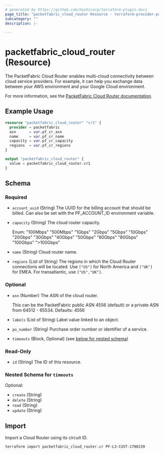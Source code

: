 ```yaml
---
# generated by https://github.com/hashicorp/terraform-plugin-docs
page_title: "packetfabric_cloud_router Resource - terraform-provider-packetfabric"
subcategory: ""
description: |-
  
---
```


# packetfabric_cloud_router (Resource)

The PacketFabric Cloud Router enables multi-cloud connectivity between cloud service providers. For example, it can help you exchange data between your AWS environment and your Google Cloud environment.

For more information, see the [PacketFabric Cloud Router documentation](https://docs.packetfabric.com/cr/overview/).


## Example Usage

```terraform
resource "packetfabric_cloud_router" "cr1" {
  provider = packetfabric
  asn      = var.pf_cr_asn
  name     = var.pf_cr_name
  capacity = var.pf_cr_capacity
  regions  = var.pf_cr_regions
}

output "packetfabric_cloud_router" {
  value = packetfabric_cloud_router.cr1
}
```

<!-- schema generated by tfplugindocs -->
## Schema

### Required

- `account_uuid` (String) The UUID for the billing account that should be billed. Can also be set with the PF_ACCOUNT_ID environment variable.
- `capacity` (String) The cloud router capacity.

	Enum: "100Mbps" "500Mbps" "1Gbps" "2Gbps" "5Gbps" "10Gbps" "20Gbps" "30Gbps" "40Gbps" "50Gbps" "60Gbps" "80Gbps" "100Gbps" ">100Gbps"
- `name` (String) Cloud router name.
- `regions` (List of String) The regions in which the Cloud Router connections will be located.
		Use `["US"]` for North America and `["UK"]` for EMEA. For transatlantic, use `["US","UK"]`.

### Optional

- `asn` (Number) The ASN of the cloud router.

	This can be the PacketFabric public ASN 4556 (default) or a private ASN from 64512 - 65534. Defaults: 4556
- `labels` (List of String) Label value linked to an object.
- `po_number` (String) Purchase order number or identifier of a service.
- `timeouts` (Block, Optional) (see [below for nested schema](#nestedblock--timeouts))

### Read-Only

- `id` (String) The ID of this resource.

<a id="nestedblock--timeouts"></a>
### Nested Schema for `timeouts`

Optional:

- `create` (String)
- `delete` (String)
- `read` (String)
- `update` (String)




## Import

Import a Cloud Router using its circuit ID.

```bash
terraform import packetfabric_cloud_router.cr PF-L3-CUST-1700239
```
